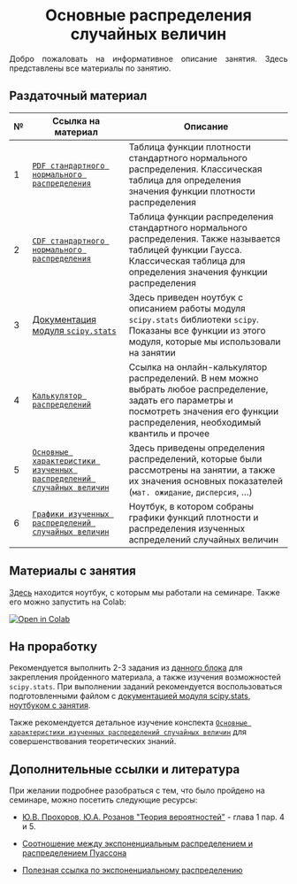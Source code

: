 # <div align='center'> Основные распределения случайных величин </div>

<p align='justify'> Добро пожаловать на информативное описание занятия. Здесь представлены все материалы по занятию.  </p>

## Раздаточный материал
| № | Ссылка на материал | Описание |
| --- | ------------- | ----------- |
| 1 | [`PDF стандартного нормального распределения`](https://github.com/marashot96/Lections/blob/main/D%26D/stand_norm_PDF.png) | Таблица функции плотности стандартного нормального распределения. Классическая таблица для определения значения функции плотности распределения |
| 2 | [`CDF стандартного нормального распределения`](https://github.com/marashot96/Lections/blob/main/D%26D/st_norm_CDF.gif) | Таблица функции распределения стандартного нормального распределения. Также называется таблицей функции Гаусса. Классическая таблица для определения значения функции распределения |
| 3 | [Документация модуля `scipy.stats`](/D%26D/scipy-stats.ipynb) | Здесь приведен ноутбук с описанием работы модуля `scipy.stats` библиотеки `scipy`. Показаны все функции из этого модуля, которые мы использовали на занятии |
| 4 | [`Калькулятор распределений`](https://gallery.shinyapps.io/dist_calc/) | Ссылка на онлайн-калькулятор распределений. В нем можно выбрать любое распределение, задать его параметры и посмотреть значения его функции распределения, необходимый квантиль и прочее |
| 5 | [`Основные характеристики изученных распределений случайных величин`](/D%26D/konspect.pdf) | Здесь приведены определения распределений, которые были рассмотрены на занятии, а также их значения основных показателей (`мат. ожидание`, `дисперсия`, $\dots$)  |
| 6 | [`Графики изученных распределений случайных величин`](/D%26D/graphs.ipynb) | Ноутбук, в котором собраны графики функций плотности и распределения изученных аспределений случайных величин |

## Материалы с занятия
[Здесь](/D%26D/open_ur_1.ipynb) находится ноутбук, с которым мы работали на семинаре. Также его можно запустить на Colab: <div align="left"> <a href="https://colab.research.google.com/github/marashot96/Lections/blob/main/D%26D/open_ur_1.ipynb" target="_blank"> <img src="https://colab.research.google.com/assets/colab-badge.svg" alt="Open in Colab"/>
</a> </div>

## На проработку
Рекомендуется выполнить 2-3 задания из [данного блока](https://github.com/marashot96/Lections/blob/main/D%26D/01_homework.md) для закрепления пройденного материала, а также изучения возможностей `scipy.stats`. При выполнении заданий рекомендуется воспользоваться подготовленными файлом с [документацией модуля scipy.stats](/D%26D/scipy-stats.ipynb), [ноутбуком с занятия](/D%26D/open_ur_1.ipynb).

Также рекомендуется детальное изучение конспекта [`Основные характеристики изученных распределений случайных величин`](/D%26D/konspect.pdf) для совершенствования теоретических знаний.

## Дополнительные ссылки и литература
При желании подробнее разобраться с тем, что было пройдено на семинаре, можно посетить следующие ресурсы:
- [Ю.В. Прохоров, Ю.A. Розанов  "Теория вероятностей"](https://publ.lib.ru/ARCHIVES/S/''Spravochnaya_matematicheskaya_biblioteka''_(seriya)/%CF%F0%EE%F5%EE%F0%EE%E2%20%DE.%C2.,%20%D0%EE%E7%E0%ED%EE%E2%20%DE.%C0._%20%D2%E5%EE%F0%E8%FF%20%E2%E5%F0%EE%FF%F2%ED%EE%F1%F2%E5%E9.%20%CE%F1%ED%EE%E2%ED%FB%E5%20%EF%EE%ED%FF%F2%E8%FF.%20%CF%F0%E5%E4%E5%EB%FC%ED%FB%E5%20%F2%E5%EE%F0%E5%EC%FB.%20%D1%EB%F3%F7%E0%E9%ED%FB%E5%20%EF%F0%EE%F6%E5%F1%F1%FB.(1967).pdf) - глава 1 пар. 4 и 5.

- [Соотношение между экспоненциальным распределением и распределением Пуассона](https://stats.stackexchange.com/questions/2092/relationship-between-poisson-and-exponential-distribution)

- [Полезная ссылка по экспоненциальному распределению](https://www.statology.org/exponential-distribution-python/)
